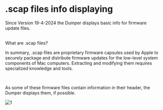 # .scap files info displaying

Since Version 19-4-2024 the Dumper displays basic info for firmware update files.

<br>
What are .scap files?   

In summary, .scap files are proprietary firmware capsules used by Apple to securely package and distribute firmware updates for the low-level system components of Mac computers. Extracting and modifying them requires specialized knowledge and tools.

<br>


As some of these firmware files contain information in their header, the Dumper displays them, if possible.

![1](https://raw.githubusercontent.com/Macschrauber/Macschrauber-s-Rom-Dump/main/assets/img_Dumper/scap%20files%20readout.png)
